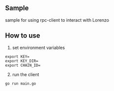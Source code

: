 ## Sample
sample for using rpc-client to interact with Lorenzo

## How to use

1. set environment variables
```shell
export KEY=
export KEY_DIR=
export CHAIN_ID=
```

2. run the client
```shell
go run main.go
```